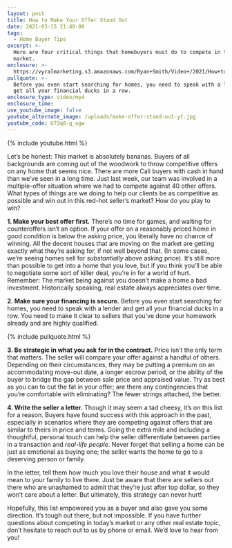 ```yaml
---
layout: post
title: How to Make Your Offer Stand Out
date: 2021-03-15 21:40:00
tags:
  - Home Buyer Tips
excerpt: >-
  Here are four critical things that homebuyers must do to compete in this
  market.
enclosure: >-
  https://vyralmarketing.s3.amazonaws.com/Ryan+Smith/Video+/2021/How+to+Make+Your+Offer+Stand+Out.mp4
pullquote: >-
  Before you even start searching for homes, you need to speak with a lender and
  get all your financial ducks in a row.
enclosure_type: video/mp4
enclosure_time:
use_youtube_image: false
youtube_alternate_image: /uploads/make-offer-stand-out-yt.jpg
youtube_code: G73q8-g_ugw
---
```

{% include youtube.html %}

Let’s be honest: This market is absolutely bananas. Buyers of all backgrounds are coming out of the woodwork to throw competitive offers on any home that seems nice. There are more Cali buyers with cash in hand than we’ve seen in a long time. Just last week, our team was involved in a multiple-offer situation where we had to compete against 40 other offers. What types of things are we doing to help our clients be as competitive as possible and win out in this red-hot seller’s market? How do you play to win?

**1\. Make your best offer first.** There’s no time for games, and waiting for counteroffers isn’t an option. If your offer on a reasonably priced home in good condition is below the asking price, you literally have no chance of winning. All the decent houses that are moving on the market are getting exactly what they’re asking for, if not well beyond that. (In some cases, we’re seeing homes sell for *substantially* above asking price). It’s still more than possible to get into a home that you love, but if you think you’ll be able to negotiate some sort of killer deal, you’re in for a world of hurt. Remember: The market being against you doesn’t make a home a bad investment. Historically speaking, real estate always appreciates over time.&nbsp;

**2\. Make sure your financing is secure.** Before you even start searching for homes, you need to speak with a lender and get all your financial ducks in a row. You need to make it clear to sellers that you’ve done your homework already and are highly qualified.

{% include pullquote.html %}

**3\. Be strategic in what you ask for in the contract.** Price isn’t the only term that matters. The seller will compare your offer against a handful of others. Depending on their circumstances, they may be putting a premium on an accommodating move-out date, a longer escrow period, or the ability of the buyer to bridge the gap between sale price and appraised value. Try as best as you can to cut the fat in your offer; are there any contingencies that you’re comfortable with eliminating? The fewer strings attached, the better.&nbsp;

**4\. Write the seller a letter.** Though it may seem a tad cheesy, it’s on this list for a reason. Buyers have found success with this approach in the past, especially in scenarios where they are competing against offers that are similar to theirs in price and terms. Going the extra mile and including a thoughtful, personal touch can help the seller differentiate between parties in a transaction and *real-life people*. Never forget that selling a home can be just as emotional as buying one; the seller wants the home to go to a deserving person or family.

In the letter, tell them how much you love their house and what it would mean to your family to live there. Just be aware that there are sellers out there who are unashamed to admit that they’re just after top dollar, so they won’t care about a letter. But ultimately, this strategy can never hurt\!&nbsp;

Hopefully, this list empowered you as a buyer and also gave you some direction. It’s tough out there, but not impossible. If you have further questions about competing in today’s market or any other real estate topic, don’t hesitate to reach out to us by phone or email. We’d love to hear from you\!
